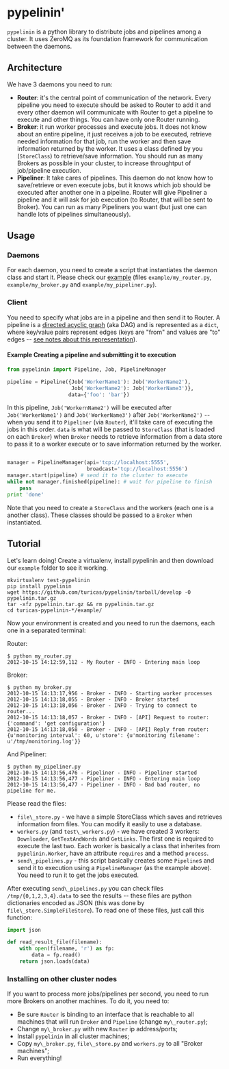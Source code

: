 pypelinin'
==========

`pypelinin` is a python library to distribute jobs and pipelines among a
cluster. It uses ZeroMQ as its foundation framework for communication between
the daemons.


Architecture
------------

We have 3 daemons you need to run:

- **Router**: it's the central point of communication of the network. Every
  pipeline you need to execute should be asked to Router to add it and every
  other daemon will communicate with Router to get a pipeline to execute and
  other things. You can have only one Router running.
- **Broker**: it run worker processes and execute jobs. It does not know about
  an entire pipeline, it just receives a job to be executed, retrieve
  needed information for that job, run the worker and then save information
  returned by the worker. It uses a class defined by you (`StoreClass`) to
  retrieve/save information. You should run as many Brokers as possible in your
  cluster, to increase throughtput of job/pipeline execution.
- **Pipeliner**: It take cares of pipelines. This daemon do not know how to
  save/retrieve or even execute jobs, but it knows which job should be executed
  after another one in a pipeline. Router will give Pipeliner a pipeline and it
  will ask for job execution (to Router, that will be sent to Broker). You can
  run as many Pipeliners you want (but just one can handle lots of pipelines
  simultaneously).


Usage
-----

### Daemons

For each daemon, you need to create a script that instantiates the daemon class
and start it. Please check our
[example](https://github.com/turicas/pypelinin/tree/develop/example)
(files `example/my_router.py`, `example/my_broker.py` and
`example/my_pipeliner.py`).


### Client

You need to specify what jobs are in a pipeline and then send it to Router.
A pipeline is a
[directed acyclic graph](https://en.wikipedia.org/wiki/Directed_acyclic_graph)
(aka DAG) and is represented as a `dict`, where key/value pairs represent edges
(keys are "from" and values are "to" edges --
[see notes about this representation](http://www.python.org/doc/essays/graphs/)).


#### Example Creating a pipeline and submitting it to execution

```python
from pypelinin import Pipeline, Job, PipelineManager

pipeline = Pipeline({Job('WorkerName1'): Job('WorkerName2'),
                     Job('WorkerName2'): Job('WorkerName3')},
                    data={'foo': 'bar'})
```

In this pipeline, `Job('WorkernName2')` will be executed after
`Job('WorkerName1')` and `Job('WorkerName3')` after `Job('WorkerName2')` --
when you send it to `Pipeliner` (via `Router`), it'll take care of executing
the jobs in this order. `data` is what will be passed to `StoreClass` (that is
loaded on each `Broker`) when `Broker` needs to retrieve information from a
data store to pass it to a worker execute or to save information returned by
the worker.


```python

manager = PipelineManager(api='tcp://localhost:5555',
                          broadcast='tcp://localhost:5556')
manager.start(pipeline) # send it to the cluster to execute
while not manager.finished(pipeline): # wait for pipeline to finish
    pass
print 'done'
```

Note that you need to create a `StoreClass` and the workers (each one is a
another class). These classes should be passed to a `Broker` when instantiated.


Tutorial
--------

Let's learn doing! Create a virtualenv, install pypelinin and then download our
`example` folder to see it working.

    mkvirtualenv test-pypelinin
    pip install pypelinin
    wget https://github.com/turicas/pypelinin/tarball/develop -O pypelinin.tar.gz
    tar -xfz pypelinin.tar.gz && rm pypelinin.tar.gz
    cd turicas-pypelinin-*/example/

Now your environment is created and you need to run the daemons, each one in a
separated terminal:

Router:

    $ python my_router.py
    2012-10-15 14:12:59,112 - My Router - INFO - Entering main loop

Broker:

    $ python my_broker.py
    2012-10-15 14:13:17,956 - Broker - INFO - Starting worker processes
    2012-10-15 14:13:18,055 - Broker - INFO - Broker started
    2012-10-15 14:13:18,056 - Broker - INFO - Trying to connect to router...
    2012-10-15 14:13:18,057 - Broker - INFO - [API] Request to router: {'command': 'get configuration'}
    2012-10-15 14:13:18,058 - Broker - INFO - [API] Reply from router: {u'monitoring interval': 60, u'store': {u'monitoring filename': u'/tmp/monitoring.log'}}

And Pipeliner:

    $ python my_pipeliner.py
    2012-10-15 14:13:56,476 - Pipeliner - INFO - Pipeliner started
    2012-10-15 14:13:56,477 - Pipeliner - INFO - Entering main loop
    2012-10-15 14:13:56,477 - Pipeliner - INFO - Bad bad router, no pipeline for me.

Please read the files:
- `file\_store.py` - we have a simple StoreClass which saves and retrieves
  information from files. You can modify it easily to use a database.
- `workers.py` (and `test\_workers.py`) - we have created 3 workers:
  `Downloader`, `GetTextAndWords` and `GetLinks`. The first one is required to
  execute the last two. Each worker is basically a class that inherites from
  `pypelinin.Worker`, have an attribute `requires` and a method `process`.
- `send\_pipelines.py` - this script basically creates some `Pipeline`s and
  send it to execution using a `PipelineManager` (as the example above). You
  need to run it to get the jobs executed.

After executing `send\_pipelines.py` you can check files
`/tmp/{0,1,2,3,4}.data` to see the results -- these files are python
dictionaries encoded as JSON (this was done by `file\_store.SimpleFileStore`).
To read one of these files, just call this function:

```python
import json

def read_result_file(filename):
    with open(filename, 'r') as fp:
        data = fp.read()
    return json.loads(data)
```

### Installing on other cluster nodes

If you want to process more jobs/pipelines per second, you need to run more
Brokers on another machines. To do it, you need to:

- Be sure `Router` is binding to an interface that is reachable to all machines
  that will run `Broker` and `Pipeline` (change `my\_router.py`);
- Change `my\_broker.py` with new `Router` ip address/ports;
- Install `pypelinin` in all cluster machines;
- Copy `my\_broker.py`, `file\_store.py` and `workers.py` to all
  "Broker machines";
- Run everything!
